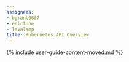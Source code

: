```yaml
---
assignees:
- bgrant0607
- erictune
- lavalamp
title: Kubernetes API Overview
---
```


{% include user-guide-content-moved.md %}